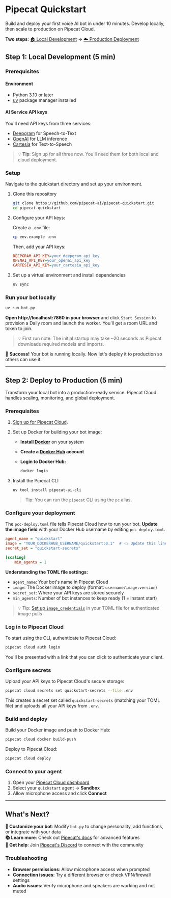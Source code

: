 # Pipecat Quickstart

Build and deploy your first voice AI bot in under 10 minutes. Develop locally, then scale to production on Pipecat Cloud.

**Two steps**: [🏠 Local Development](#run-your-bot-locally) → [☁️ Production Deployment](#deploy-to-production)

## Step 1: Local Development (5 min)

### Prerequisites

#### Environment

- Python 3.10 or later
- [uv](https://docs.astral.sh/uv/getting-started/installation/) package manager installed

#### AI Service API keys

You'll need API keys from three services:

- [Deepgram](https://console.deepgram.com/signup) for Speech-to-Text
- [OpenAI](https://auth.openai.com/create-account) for LLM inference
- [Cartesia](https://play.cartesia.ai/sign-up) for Text-to-Speech

> 💡 **Tip**: Sign up for all three now. You'll need them for both local and cloud deployment.

### Setup

Navigate to the quickstart directory and set up your environment.

1. Clone this repository

   ```bash
   git clone https://github.com/pipecat-ai/pipecat-quickstart.git
   cd pipecat-quickstart
   ```

2. Configure your API keys:

   Create a `.env` file:

   ```bash
   cp env.example .env
   ```

   Then, add your API keys:

   ```ini
   DEEPGRAM_API_KEY=your_deepgram_api_key
   OPENAI_API_KEY=your_openai_api_key
   CARTESIA_API_KEY=your_cartesia_api_key
   ```

3. Set up a virtual environment and install dependencies

   ```bash
   uv sync
   ```

### Run your bot locally

```bash
uv run bot.py
```

**Open http://localhost:7860 in your browser** and click `Start Session` to provision a Daily room and launch the worker. You'll get a room URL and token to join.

> 💡 First run note: The initial startup may take ~20 seconds as Pipecat downloads required models and imports.

🎉 **Success!** Your bot is running locally. Now let's deploy it to production so others can use it.

---

## Step 2: Deploy to Production (5 min)

Transform your local bot into a production-ready service. Pipecat Cloud handles scaling, monitoring, and global deployment.

### Prerequisites

1. [Sign up for Pipecat Cloud](https://pipecat.daily.co/sign-up).

2. Set up Docker for building your bot image:

   - **Install [Docker](https://www.docker.com/)** on your system
   - **Create a [Docker Hub](https://hub.docker.com/) account**
   - **Login to Docker Hub:**

     ```bash
     docker login
     ```

3. Install the Pipecat CLI

   ```bash
   uv tool install pipecat-ai-cli
   ```

   > Tip: You can run the `pipecat` CLI using the `pc` alias.

### Configure your deployment

The `pcc-deploy.toml` file tells Pipecat Cloud how to run your bot. **Update the image field** with your Docker Hub username by editing `pcc-deploy.toml`.

```ini
agent_name = "quickstart"
image = "YOUR_DOCKERHUB_USERNAME/quickstart:0.1"  # 👈 Update this line
secret_set = "quickstart-secrets"

[scaling]
	min_agents = 1
```

**Understanding the TOML file settings:**

- `agent_name`: Your bot's name in Pipecat Cloud
- `image`: The Docker image to deploy (format: `username/image:version`)
- `secret_set`: Where your API keys are stored securely
- `min_agents`: Number of bot instances to keep ready (1 = instant start)

> 💡 Tip: [Set up `image_credentials`](https://docs.pipecat.ai/deployment/pipecat-cloud/fundamentals/secrets#image-pull-secrets) in your TOML file for authenticated image pulls

### Log in to Pipecat Cloud

To start using the CLI, authenticate to Pipecat Cloud:

```bash
pipecat cloud auth login
```

You'll be presented with a link that you can click to authenticate your client.

### Configure secrets

Upload your API keys to Pipecat Cloud's secure storage:

```bash
pipecat cloud secrets set quickstart-secrets --file .env
```

This creates a secret set called `quickstart-secrets` (matching your TOML file) and uploads all your API keys from `.env`.

### Build and deploy

Build your Docker image and push to Docker Hub:

```bash
pipecat cloud docker build-push
```

Deploy to Pipecat Cloud:

```bash
pipecat cloud deploy
```

### Connect to your agent

1. Open your [Pipecat Cloud dashboard](https://pipecat.daily.co/)
2. Select your `quickstart` agent → **Sandbox**
3. Allow microphone access and click **Connect**

---

## What's Next?

**🔧 Customize your bot**: Modify `bot.py` to change personality, add functions, or integrate with your data  
**📚 Learn more**: Check out [Pipecat's docs](https://docs.pipecat.ai/) for advanced features  
**💬 Get help**: Join [Pipecat's Discord](https://discord.gg/pipecat) to connect with the community

### Troubleshooting

- **Browser permissions**: Allow microphone access when prompted
- **Connection issues**: Try a different browser or check VPN/firewall settings
- **Audio issues**: Verify microphone and speakers are working and not muted
